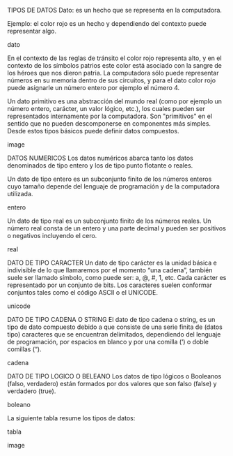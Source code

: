 TIPOS DE DATOS
Dato: es un hecho que se representa en la computadora.

Ejemplo: el color rojo es un hecho y dependiendo del contexto puede representar algo.

dato

En el contexto de las reglas de tránsito el color rojo representa alto, y en el contexto de los símbolos patrios este color está asociado con la sangre de los héroes que nos dieron patria. La computadora sólo puede representar números en su memoria dentro de sus circuitos, y para el dato color rojo puede asignarle un número entero por ejemplo el número 4.

Un dato primitivo es una abstracción del mundo real (como por ejemplo un número entero, carácter, un valor lógico, etc.), los cuales pueden ser representados internamente por la computadora. Son "primitivos" en el sentido que no pueden descomponerse en componentes más simples. Desde estos tipos básicos puede definir datos compuestos.

image

DATOS NUMERICOS
Los datos numéricos abarca tanto los datos denominados de tipo entero y los de tipo punto flotante o reales.

Un dato de tipo entero es un subconjunto finito de los números enteros cuyo tamaño depende del lenguaje de programación y de la computadora utilizada.

entero

Un dato de tipo real es un subconjunto finito de los números reales. Un número real consta de un entero y una parte decimal y pueden ser positivos o negativos incluyendo el cero.

real

DATO DE TIPO CARACTER
Un dato de tipo carácter es la unidad básica e indivisible de lo que llamaremos por el momento “una cadena”, también suele ser llamado símbolo, como puede ser: a, @, #, 1, etc. Cada carácter es representado por un conjunto de bits. Los caracteres suelen conformar conjuntos tales como el código ASCII o el UNICODE.

unicode

DATO DE TIPO CADENA O STRING
El dato de tipo cadena o string, es un tipo de dato compuesto debido a que consiste de una serie finita de (datos tipo) caracteres que se encuentran delimitados, dependiendo del lenguaje de programación, por espacios en blanco y por una comilla (‘) o doble comillas (“).

cadena

DATO DE TIPO LOGICO O BELEANO
Los datos de tipo lógicos o Booleanos (falso, verdadero) están formados por dos valores que son falso (false) y verdadero (true).

boleano

La siguiente tabla resume los tipos de datos:

tabla

image
